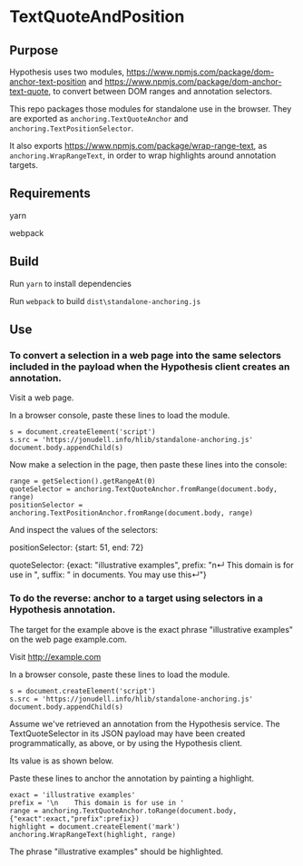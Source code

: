 # TextQuoteAndPosition

## Purpose

Hypothesis uses two modules, https://www.npmjs.com/package/dom-anchor-text-position and https://www.npmjs.com/package/dom-anchor-text-quote, to convert between DOM ranges and annotation selectors.

This repo packages those modules for standalone use in the browser. They are exported as `anchoring.TextQuoteAnchor` and `anchoring.TextPositionSelector`. 

It also exports https://www.npmjs.com/package/wrap-range-text, as `anchoring.WrapRangeText`, in order to wrap highlights around annotation targets.

## Requirements

yarn

webpack

## Build

Run `yarn` to install dependencies

Run `webpack` to build `dist\standalone-anchoring.js`

## Use

### To convert a selection in a web page into the same selectors included in the payload when the Hypothesis client creates an annotation.

Visit a web page. 

In a browser console, paste these lines to load the module.

```
s = document.createElement('script')
s.src = 'https://jonudell.info/hlib/standalone-anchoring.js'
document.body.appendChild(s)
```

Now make a selection in the page, then paste these lines into the console:

```
range = getSelection().getRangeAt(0)
quoteSelector = anchoring.TextQuoteAnchor.fromRange(document.body, range)
positionSelector = anchoring.TextPositionAnchor.fromRange(document.body, range)
```

And inspect the values of the selectors:

positionSelector: {start: 51, end: 72}

quoteSelector: {exact: "illustrative examples", prefix: "n↵    This domain is for use in ", suffix: " in documents. You may use this↵"}

### To do the reverse: anchor to a target using selectors in a Hypothesis annotation.

The target for the example above is the exact phrase "illustrative examples" on the web page example.com. 

Visit http://example.com

In a browser console, paste these lines to load the module.

```
s = document.createElement('script')
s.src = 'https://jonudell.info/hlib/standalone-anchoring.js'
document.body.appendChild(s)
```

Assume we've retrieved an annotation from the Hypothesis service. The TextQuoteSelector in its JSON payload may have been created programmatically, as above, or by using the Hypothesis client. 

Its value is as shown below.

Paste these lines to anchor the annotation by painting a highlight.

```
exact = 'illustrative examples'
prefix = '\n    This domain is for use in '
range = anchoring.TextQuoteAnchor.toRange(document.body, {"exact":exact,"prefix":prefix})
highlight = document.createElement('mark')
anchoring.WrapRangeText(highlight, range)
```

The phrase "illustrative examples" should be highlighted.
